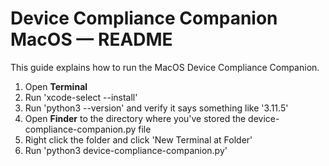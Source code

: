 # Device Compliance Companion MacOS — README

This guide explains how to run the MacOS Device Compliance Companion.

1. Open **Terminal**
2. Run 'xcode-select --install'
3. Run 'python3 --version' and verify it says something like '3.11.5'
4. Open **Finder** to the directory where you've stored the device-compliance-companion.py file
5. Right click the folder and click 'New Terminal at Folder'
6. Run 'python3 device-compliance-companion.py'
